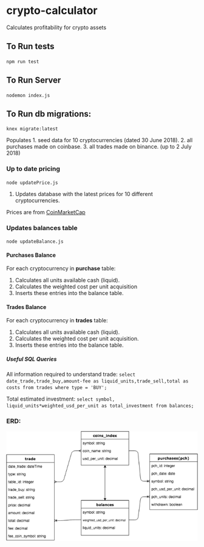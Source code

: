 # crypto-calculator
Calculates profitability for crypto assets

## To Run tests
`npm run test`

## To Run Server
`nodemon index.js`

## To Run db migrations:
`knex migrate:latest`

Populates 1. seed data for 10 cryptocurrencies (dated 30 June 2018).
          2. all purchases made on coinbase.
          3. all trades made on binance.  (up to 2 July 2018)

### Up to date pricing
`node updatePrice.js`

1. Updates database with the latest prices for 10 different cryptocurrencies.

Prices are from [CoinMarketCap](https://coinmarketcap.com/)

### Updates balances table
`node updateBalance.js`

#### Purchases Balance
For each cryptocurrency in __purchase__ table:
1. Calculates all units available cash (liquid).
2. Calculates the weighted cost per unit acquisition
3. Inserts these entries into the balance table.

#### Trades Balance
For each cryptocurrency in __trades__ table:
1. Calculates all units available cash (liquid).
2. Calculates the weighted cost per unit acquisition.
3. Inserts these entries into the balance table.

##### Useful SQL Queries
All information required to understand trade:
`select date_trade,trade_buy,amount-fee as liquid_units,trade_sell,total as costs from trades
where type = 'BUY';`

Total estimated investment:
`select symbol, liquid_units*weighted_usd_per_unit as total_investment from balances;`

### ERD:

![alt text][logo]

[logo]: https://github.com/Jbays/crypto-calculator/blob/readmeImage/assets/crypto-calculator-erd.png
